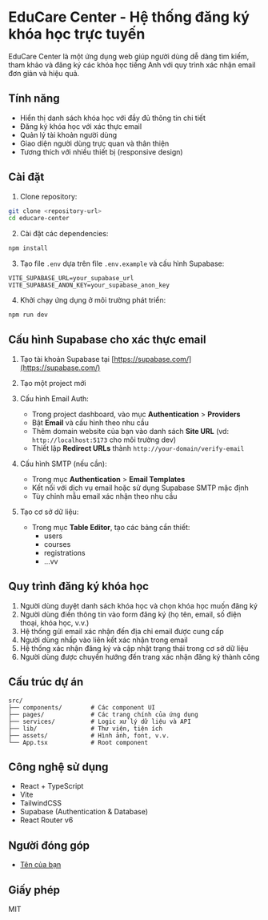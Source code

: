 # EduCare Center - Hệ thống đăng ký khóa học trực tuyến

EduCare Center là một ứng dụng web giúp người dùng dễ dàng tìm kiếm, tham khảo và đăng ký các khóa học tiếng Anh với quy trình xác nhận email đơn giản và hiệu quả.

## Tính năng

- Hiển thị danh sách khóa học với đầy đủ thông tin chi tiết
- Đăng ký khóa học với xác thực email
- Quản lý tài khoản người dùng
- Giao diện người dùng trực quan và thân thiện
- Tương thích với nhiều thiết bị (responsive design)

## Cài đặt

1. Clone repository:
```bash
git clone <repository-url>
cd educare-center
```

2. Cài đặt các dependencies:
```bash
npm install
```

3. Tạo file `.env` dựa trên file `.env.example` và cấu hình Supabase:
```
VITE_SUPABASE_URL=your_supabase_url
VITE_SUPABASE_ANON_KEY=your_supabase_anon_key
```

4. Khởi chạy ứng dụng ở môi trường phát triển:
```bash
npm run dev
```

## Cấu hình Supabase cho xác thực email

1. Tạo tài khoản Supabase tại [https://supabase.com/](https://supabase.com/)
2. Tạo một project mới
3. Cấu hình Email Auth:
   - Trong project dashboard, vào mục **Authentication** > **Providers**
   - Bật **Email** và cấu hình theo nhu cầu
   - Thêm domain website của bạn vào danh sách **Site URL** (vd: `http://localhost:5173` cho môi trường dev)
   - Thiết lập **Redirect URLs** thành `http://your-domain/verify-email`

4. Cấu hình SMTP (nếu cần):
   - Trong mục **Authentication** > **Email Templates**
   - Kết nối với dịch vụ email hoặc sử dụng Supabase SMTP mặc định
   - Tùy chỉnh mẫu email xác nhận theo nhu cầu

5. Tạo cơ sở dữ liệu:
   - Trong mục **Table Editor**, tạo các bảng cần thiết: 
     - users
     - courses
     - registrations
     - ...vv

## Quy trình đăng ký khóa học

1. Người dùng duyệt danh sách khóa học và chọn khóa học muốn đăng ký
2. Người dùng điền thông tin vào form đăng ký (họ tên, email, số điện thoại, khóa học, v.v.)
3. Hệ thống gửi email xác nhận đến địa chỉ email được cung cấp
4. Người dùng nhấp vào liên kết xác nhận trong email
5. Hệ thống xác nhận đăng ký và cập nhật trạng thái trong cơ sở dữ liệu
6. Người dùng được chuyển hướng đến trang xác nhận đăng ký thành công

## Cấu trúc dự án

```
src/
├── components/        # Các component UI
├── pages/             # Các trang chính của ứng dụng
├── services/          # Logic xử lý dữ liệu và API
├── lib/               # Thư viện, tiện ích
├── assets/            # Hình ảnh, font, v.v.
└── App.tsx            # Root component
```

## Công nghệ sử dụng

- React + TypeScript
- Vite
- TailwindCSS
- Supabase (Authentication & Database)
- React Router v6

## Người đóng góp

- [Tên của bạn](github-profile-link)

## Giấy phép

MIT 